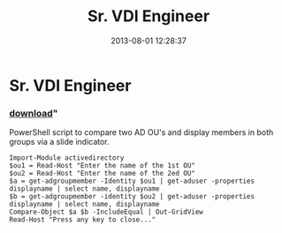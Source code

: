 ﻿---
pid:            4352
parent:         0
children:       
poster:         Steve Topazi
title:          Sr. VDI Engineer
date:           2013-08-01 12:28:37
format:         posh
---

# Sr. VDI Engineer

### [download](4352.ps1)"

PowerShell script to compare two AD OU's and display members in both groups via a slide indicator.

```posh
Import-Module activedirectory
$ou1 = Read-Host "Enter the name of the 1st OU"
$ou2 = Read-Host "Enter the name of the 2ed OU"
$a = get-adgroupmember -Identity $ou1 | get-aduser -properties displayname | select name, displayname
$b = get-adgroupmember -identity $ou2 | get-aduser -properties displayname | select name, displayname
Compare-Object $a $b -IncludeEqual | Out-GridView
Read-Host "Press any key to close..."
```
